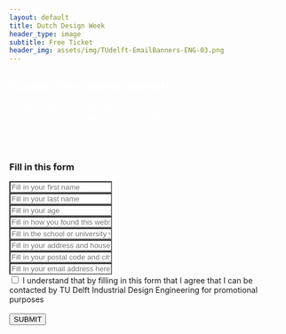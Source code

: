 ```yaml
---
layout: default
title: Dutch Design Week
header_type: image
subtitle: Free Ticket
header_img: assets/img/TUdelft-EmailBanners-ENG-03.png
---
```


<div class="card shadow text-center purple-card">
  <div class="card-body">
    <h2 class="card-title NeueMachina-h3" style="color: white;">Yaaass, free tickets please!!</h2>
    <p class="card-text open-sans" style="color: white;">We give away free tickets for Dutch Design Week!<br>
Fill in this form below before <span class="NeueMachina">8th of October 2023</span> and we let you know <span class="NeueMachina">on the 11th of October if you’re lucky!</span></p>
  </div>
</div>
<br>

<div class="card shadow text-center orange-card">
  <div class="card-body">
    <h3 class="card-title NeueMachina-h3">Fill in this form</h3>

<form action="https://docs.google.com/forms/d/e/1FAIpQLSdRvisHktlsMO-OtfMKGwuR_T5vT8f4iFaxY3dCaEVLKUFCVw/formResponse" method="POST">
        <div class="form-group">
            <!-- <label>Name:</label><br> -->
            <input class="form-control text-center" name="entry.409178399" required type="text" placeholder="Fill in your first name" style="background-color: white"/>
        </div>
        <div class="form-group">
            <input class="form-control text-center" name="entry.863279927" required type="text" placeholder="Fill in your last name" style="background-color: white"/>
        </div>
        <div class="form-group">
            <input class="form-control text-center" name="entry.224751868" required type="text" placeholder="Fill in your age" style="background-color: white"/>
        </div>
        <div class="form-group">
            <input class="form-control text-center" name="entry.1239264095" required type="text" placeholder="Fill in how you found this website" style="background-color: white"/>
        </div>
        <div class="form-group">
            <input class="form-control text-center" name="entry.368435896" required type="text" placeholder="Fill in the school or university your attending / company you work at " style="background-color: white"/>
        </div>
         <div class="form-group">
            <input class="form-control text-center" name="entry.978838047" required type="text" placeholder="Fill in your address and house number" style="background-color: white"/>
        </div>
         <div class="form-group">
            <input class="form-control text-center" name="entry.367185473" required type="text" placeholder="Fill in your postal code and city" style="background-color: white"/>
        </div>
        <div class="form-group">
            <!-- <label>Email:</label><br> -->
            <input class="form-control text-center" name="entry.1173874462" required type="text" placeholder="Fill in your email address here" style="background-color: white"/>
        </div>
        <div class="form-check">
            <input class="form-check-input" type="checkbox" name="entry.1861519251" id="flexCheckDefault" value="I understand that by filling in this form that I agree that I can be contacted by TU Delft Industrial Design Engineering for promotional purposes">
            <label class="form-check-label NeueMachina" for="flexCheckDefault">I understand that by filling in this form that I agree that I can be contacted by TU Delft Industrial Design Engineering for promotional purposes</label>
        </div><br>
        <input type="submit" value="SUBMIT" class="btn btn-primary NeueMachina">
        <!-- <h3>SEE YOU SOON!</h3> -->
    </form>
  </div>
</div>
<br>
